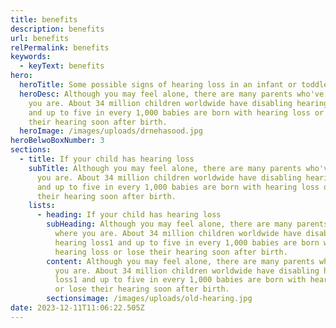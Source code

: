 ```yaml
---
title: benefits
description: benefits
url: benefits
relPermalink: benefits
keywords:
  - keyText: benefits
hero:
  heroTitle: Some possible signs of hearing loss in an infant or toddler
  heroDesc: Although you may feel alone, there are many parents who've been where
    you are. About 34 million children worldwide have disabling hearing loss1
    and up to five in every 1,000 babies are born with hearing loss or lose
    their hearing soon after birth.
  heroImage: /images/uploads/drnehasood.jpg
heroBelwoBoxNumber: 3
sections:
  - title: If your child has hearing loss
    subTitle: Although you may feel alone, there are many parents who've been where
      you are. About 34 million children worldwide have disabling hearing loss1
      and up to five in every 1,000 babies are born with hearing loss or lose
      their hearing soon after birth.
    lists:
      - heading: If your child has hearing loss
        subHeading: Although you may feel alone, there are many parents who've been
          where you are. About 34 million children worldwide have disabling
          hearing loss1 and up to five in every 1,000 babies are born with
          hearing loss or lose their hearing soon after birth.
        content: Although you may feel alone, there are many parents who've been where
          you are. About 34 million children worldwide have disabling hearing
          loss1 and up to five in every 1,000 babies are born with hearing loss
          or lose their hearing soon after birth.
        sectionsimage: /images/uploads/old-hearing.jpg
date: 2023-12-11T11:06:22.505Z
---
```

